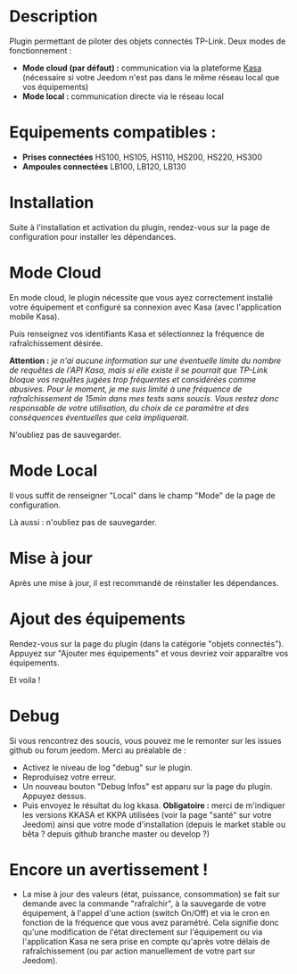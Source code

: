 Description
===

Plugin permettant de piloter des objets connectés TP-Link.
Deux modes de fonctionnement :

- **Mode cloud (par défaut) :** communication via la plateforme [Kasa](https://www.tp-link.com/us/kasa-smart/kasa.html) (nécessaire si votre Jeedom n'est pas dans le même réseau local que vos équipements)
- **Mode local :** communication directe via le réseau local

Equipements compatibles :
===

- **Prises connectées** HS100, HS105, HS110, HS200, HS220, HS300
- **Ampoules connectées** LB100, LB120, LB130

Installation
===
Suite à l'installation et activation du plugin, rendez-vous sur la page de configuration pour installer les dépendances.

Mode Cloud
==
En mode cloud, le plugin nécessite que vous ayez correctement installé votre
équipement et configuré sa connexion avec Kasa (avec l'application mobile Kasa).

Puis renseignez vos identifiants Kasa et sélectionnez la fréquence de rafraîchissement désirée.

**Attention :** *je n'ai aucune information sur une éventuelle limite du nombre de requêtes de l'API Kasa, mais si elle existe il se pourrait que TP-Link bloque vos requêtes jugées trop fréquentes et considérées comme abusives.
Pour le moment, je me suis limité à une fréquence de rafraîchissement de 15min dans mes tests sans soucis.
Vous restez donc responsable de votre utilisation, du choix de ce paramètre et des conséquences éventuelles que cela impliquerait.*

N'oubliez pas de sauvegarder.

Mode Local
==
Il vous suffit de renseigner "Local" dans le champ "Mode" de la page de configuration.

Là aussi : n'oubliez pas de sauvegarder.

Mise à jour
===
Après une mise à jour, il est recommandé de réinstaller les dépendances.

Ajout des équipements
===
Rendez-vous sur la page du plugin (dans la catégorie "objets connectés").
Appuyez sur "Ajouter mes équipements" et vous devriez voir apparaître vos équipements.

Et voila !

Debug
===
Si vous rencontrez des soucis, vous pouvez me le remonter sur les issues github ou forum jeedom.
Merci au préalable de :
* Activez le niveau de log "debug" sur le plugin.
* Reproduisez votre erreur.
* Un nouveau bouton "Debug Infos" est apparu sur la page du plugin. Appuyez dessus.
* Puis envoyez le résultat du log kkasa.
**Obligatoire :** merci de m'indiquer les versions KKASA et KKPA utilisées (voir la page "santé" sur votre Jeedom) ainsi que votre mode d'installation (depuis le market stable ou bêta ? depuis github branche master ou develop ?)

Encore un avertissement !
===
* La mise à jour des valeurs (état, puissance, consommation) se fait sur demande
avec la commande "rafraîchir", à la sauvegarde de votre équipement, à l'appel
d'une action (switch On/Off) et via le cron en fonction de la fréquence que vous avez paramétré.
Cela signifie donc qu'une modification de l'état directement sur l'équipement
ou via l'application Kasa ne sera prise en compte qu'après votre délais de rafraîchissement (ou par action
manuellement de votre part sur Jeedom).
